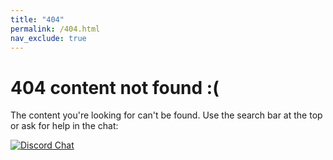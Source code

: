 ```yaml
---
title: "404"
permalink: /404.html
nav_exclude: true
---
```


# 404 content not found :(

The content you're looking for can't be found. Use the search bar at the top or ask for help in the chat:

[![Discord Chat](https://img.shields.io/discord/764484415681593355?color=%23d867ff&label=Discord%20Chat&style=for-the-badge)](https://discord.gg/9BVyVsB)